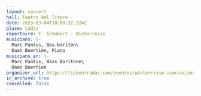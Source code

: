 ```yaml
---
layout: concert
hall: Teatro del Títere
date: 2023-03-04T18:00:32.524Z
place: Cádiz
repertoire: F. Schubert - Winterreise
musicians: |-
  Marc Pantus, Bas-bariton\
  Daan Boertien, Piano
musicians_en: |-
  Marc Pantus, Bass Baritone\
  Daan Boertien
organizer_url: https://tickentradas.com/eventos/winterreise-asociacion-qultura-2023
in_archive: true
cancelled: false
---
```

